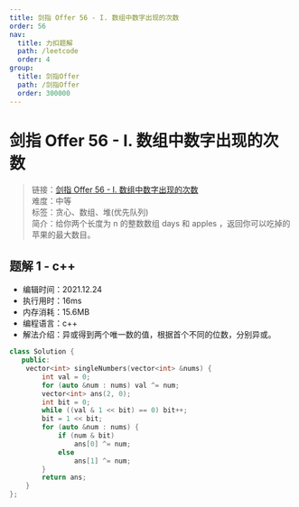```yaml
---
title: 剑指 Offer 56 - I. 数组中数字出现的次数
order: 56
nav:
  title: 力扣题解
  path: /leetcode
  order: 4
group:
  title: 剑指Offer
  path: /剑指Offer
  order: 300000
---
```


# 剑指 Offer 56 - I. 数组中数字出现的次数

> 链接：[剑指 Offer 56 - I. 数组中数字出现的次数](https://leetcode-cn.com/problems/maximum-number-of-eaten-apples/)  
> 难度：中等  
> 标签：贪心、数组、堆(优先队列)  
> 简介：给你两个长度为 n 的整数数组 days 和 apples ，返回你可以吃掉的苹果的最大数目。

## 题解 1 - c++

- 编辑时间：2021.12.24
- 执行用时：16ms
- 内存消耗：15.6MB
- 编程语言：c++
- 解法介绍：异或得到两个唯一数的值，根据首个不同的位数，分别异或。

```c++
class Solution {
   public:
    vector<int> singleNumbers(vector<int> &nums) {
        int val = 0;
        for (auto &num : nums) val ^= num;
        vector<int> ans(2, 0);
        int bit = 0;
        while ((val & 1 << bit) == 0) bit++;
        bit = 1 << bit;
        for (auto &num : nums) {
            if (num & bit)
                ans[0] ^= num;
            else
                ans[1] ^= num;
        }
        return ans;
    }
};
```
